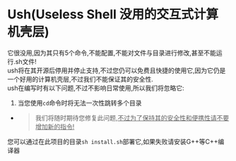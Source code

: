 # Ush(Useless Shell 没用的交互式计算机壳层)
它很没用,因为其只有5个命令,不能配置,不能对文件与目录进行修改,甚至不能运行.sh文件!  
ush将在其开源后停用并停止支持,不过您仍可以免费且快捷的使用它,因为它仍是一个好用的计算机壳层,不过我们不能保证其的安全性.  
ush在编写时有以下问题,不过不影响日常使用,所以我们将忽略它:
1. 当您使用```cd```命令时将无法一次性跳转多个目录 
- >我们将随时期待您修复此问题,<u>不过为了保持其的安全性和便携性请不要增加新的指令!</u>

您可以通过在此项目的目录```sh install.sh```部署它,如果失败请安装G++等C++编译器